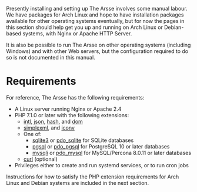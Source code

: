 Presently installing and setting up The Arsse involves some manual labour. We have packages for Arch Linux and hope to have installation packages available for other operating systems eventually, but for now the pages in this section should help get you up and running on Arch Linux or Debian-based systems, with Nginx or Apache HTTP Server.

It is also be possible to run The Arsse on other operating systems (including Windows) and with other Web servers, but the configuration required to do so is not documented in this manual.

# Requirements

For reference, The Arsse has the following requirements:

- A Linux server running Nginx or Apache 2.4
- PHP 7.1.0 or later with the following extensions:
    - [intl](http://php.net/manual/en/book.intl.php), [json](http://php.net/manual/en/book.json.php), [hash](http://php.net/manual/en/book.hash.php), and [dom](http://php.net/manual/en/book.dom.php)
    - [simplexml](http://php.net/manual/en/book.simplexml.php), and [iconv](http://php.net/manual/en/book.iconv.php)
    - One of:
        - [sqlite3](http://php.net/manual/en/book.sqlite3.php) or [pdo_sqlite](http://php.net/manual/en/ref.pdo-sqlite.php) for SQLite databases
        - [pgsql](http://php.net/manual/en/book.pgsql.php) or [pdo_pgsql](http://php.net/manual/en/ref.pdo-pgsql.php) for PostgreSQL 10 or later databases
        - [mysqli](http://php.net/manual/en/book.mysqli.php) or [pdo_mysql](http://php.net/manual/en/ref.pdo-mysql.php) for MySQL/Percona 8.0.11 or later databases
    - [curl](http://php.net/manual/en/book.curl.php) (optional)
- Privileges either to create and run systemd services, or to run cron jobs

Instructions for how to satisfy the PHP extension requirements for Arch Linux and Debian systems are included in the next section.

